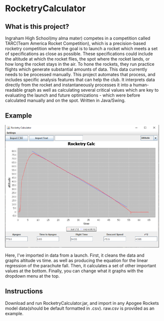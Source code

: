# RocketryCalculator
## What is this project?

Ingraham High School(my alma mater) competes in a competition called TARC(Team America Rocket Competition), which is a precision-based rocketry competition where the goal is to launch a rocket which meets a set of specifications as close as possible. These specifications could include the altitude at which the rocket flies, the spot where the rocket lands, or how long the rocket stays in the air. To hone the rockets, they run practice flights which generate substantial amounts of data. This data currently needs to be processed manually. This project automates that process, and includes specific analysis features that can help the club. It interprets data directly from the rocket and instantaneously processes it into a human-readable graph as well as calculating several critical values which are key to evaluating the launch and future optimizations - which were before calculated manually and on the spot. Written in Java/Swing.

## Example
![example](img/example.png)

Here, I've imported in data from a launch. First, it cleans the data and graphs altitude vs time. as well as producing the equation for the linear regression of the parachute fall. Then, it calculates a set of other important values at the bottom. Finally, you can change what it graphs with the dropdown menu at the top.

## Instructions
Download and run RocketryCalculator.jar, and import in any Apogee Rockets model data(should be default formatted in .csv). raw.csv is provided as an example.
